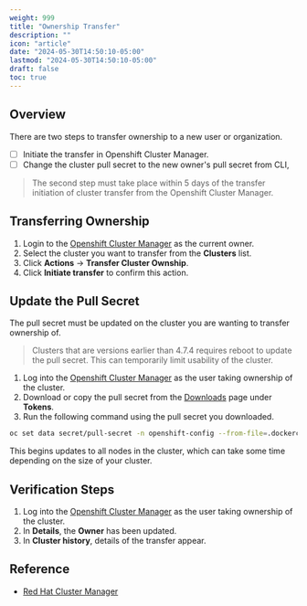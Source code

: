 ```yaml
---
weight: 999
title: "Ownership Transfer"
description: ""
icon: "article"
date: "2024-05-30T14:50:10-05:00"
lastmod: "2024-05-30T14:50:10-05:00"
draft: false
toc: true
---
```


## Overview

There are two steps to transfer ownership to a new user or organization.

- [ ] Initiate the transfer in Openshift Cluster Manager.
- [ ] Change the cluster pull secret to the new owner's pull secret from CLI,

> The second step must take place within 5 days of the transfer initiation of cluster transfer from the Openshift Cluster Manager.

## Transferring Ownership

1. Login to the [Openshift Cluster Manager](https://console.redhat.com/openshift) as the current owner.
2. Select the cluster you want to transfer from the **Clusters** list.
3. Click **Actions** -> **Transfer Cluster Ownship**.
4. Click **Initiate transfer** to confirm this action.

## Update the Pull Secret

The pull secret must be updated on the cluster you are wanting to transfer ownership of.

> Clusters that are versions earlier than 4.7.4 requires reboot to update the pull secret. This can temporarily limit usability of the cluster.

1. Log into the [Openshift Cluster Manager](https://console.redhat.com/openshift) as the user taking ownership of the cluster.
2. Download or copy the pull secret from the [Downloads](https://console.redhat.com/openshift/downloads) page under **Tokens**.
3. Run the following command using the pull secret you downloaded. 

```bash
oc set data secret/pull-secret -n openshift-config --from-file=.dockerconfigjson=pull-secret.txt
```

This begins updates to all nodes in the cluster, which can take some time depending on the size of your cluster.

## Verification Steps

1. Log into the [Openshift Cluster Manager](https://console.redhat.com/openshift) as the user taking ownership of the cluster.
2. In **Details**, the **Owner** has been updated.
3. In **Cluster history**, details of the transfer appear.

## Reference

- [Red Hat Cluster Manager](https://access.redhat.com/documentation/en-us/openshift_cluster_manager/2022/html/managing_clusters/assembly-managing-clusters#transferring-cluster-ownership_downloading-and-updating-pull-secrets)